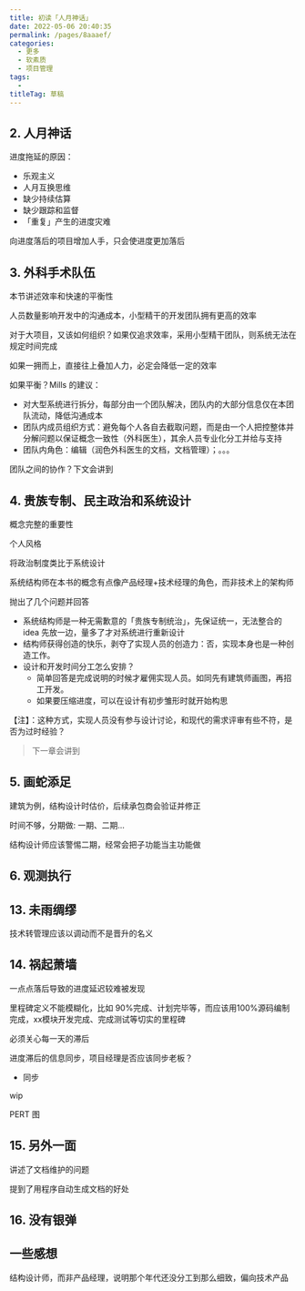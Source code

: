 ```yaml
---
title: 初读「人月神话」
date: 2022-05-06 20:40:35
permalink: /pages/8aaaef/
categories: 
  - 更多
  - 软素质
  - 项目管理
tags: 
  - 
titleTag: 草稿
---
```



## 2. 人月神话

进度拖延的原因：
- 乐观主义
- 人月互换思维
- 缺少持续估算
- 缺少跟踪和监督
- 「重复」产生的进度灾难

向进度落后的项目增加人手，只会使进度更加落后

## 3. 外科手术队伍

本节讲述效率和快速的平衡性

人员数量影响开发中的沟通成本，小型精干的开发团队拥有更高的效率


对于大项目，又该如何组织？如果仅追求效率，采用小型精干团队，则系统无法在规定时间完成

如果一拥而上，直接往上叠加人力，必定会降低一定的效率

如果平衡？Mills 的建议：
- 对大型系统进行拆分，每部分由一个团队解决，团队内的大部分信息仅在本团队流动，降低沟通成本
- 团队内成员组织方式：避免每个人各自去截取问题，而是由一个人把控整体并分解问题以保证概念一致性（外科医生），其余人员专业化分工并给与支持
- 团队内角色：编辑（润色外科医生的文档，文档管理）；。。。

团队之间的协作？下文会讲到


## 4. 贵族专制、民主政治和系统设计

概念完整的重要性

个人风格

将政治制度类比于系统设计

系统结构师在本书的概念有点像产品经理+技术经理的角色，而非技术上的架构师

抛出了几个问题并回答
- 系统结构师是一种无需歉意的「贵族专制统治」，先保证统一，无法整合的 idea 先放一边，量多了才对系统进行重新设计
- 结构师获得创造的快乐，剥夺了实现人员的创造力：否，实现本身也是一种创造工作。
- 设计和开发时间分工怎么安排？
    - 简单回答是完成说明的时候才雇佣实现人员。如同先有建筑师画图，再招工开发。
    - 如果要压缩进度，可以在设计有初步雏形时就开始构思


【注】：这种方式，实现人员没有参与设计讨论，和现代的需求评审有些不符，是否为过时经验？
> 下一章会讲到

## 5. 画蛇添足

建筑为例，结构设计时估价，后续承包商会验证并修正

时间不够，分期做: 一期、二期...

结构设计师应该警惕二期，经常会把子功能当主功能做

## 6. 观测执行

## 13. 未雨绸缪

技术转管理应该以调动而不是晋升的名义

## 14. 祸起萧墙

一点点落后导致的进度延迟较难被发现

里程碑定义不能模糊化，比如 90%完成、计划完毕等，而应该用100%源码编制完成，xx模块开发完成、完成测试等切实的里程碑

必须关心每一天的滞后

进度滞后的信息同步，项目经理是否应该同步老板？
- 同步

wip

PERT 图

## 15. 另外一面

讲述了文档维护的问题

提到了用程序自动生成文档的好处

## 16. 没有银弹




## 一些感想

结构设计师，而非产品经理，说明那个年代还没分工到那么细致，偏向技术产品